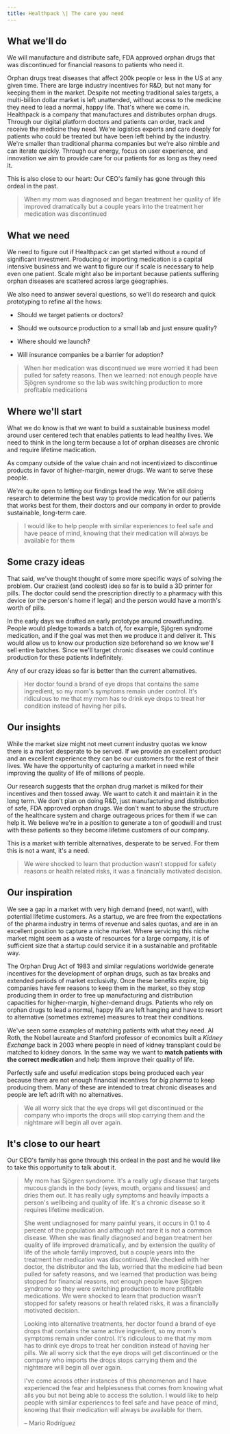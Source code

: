 ```yaml
---
title: Healthpack \| The care you need
---
```


## What we'll do

We will manufacture and distribute safe, FDA approved orphan drugs that was discontinued for financial reasons to patients who need it.

Orphan drugs treat diseases that affect 200k people or less in the US at any given time. There are large industry incentives for R&D, but not many for keeping them in the market. Despite not meeting traditional sales targets, a multi-billion dollar market is left unattended, without access to the medicine they need to lead a normal, happy life. That's where we come in. Healthpack is a company that manufactures and distributes orphan drugs. Through our digital platform doctors and patients can order, track and receive the medicine they need. We're logistics experts and care deeply for patients who could be treated but have been left behind by the industry. We're smaller than traditional pharma companies but we're also nimble and can iterate quickly. Through our energy, focus on user experience, and innovation we aim to provide care for our patients for as long as they need it. 

This is also close to our heart: Our CEO's family has gone through this ordeal in the past.

<blockquote class="shortquote">
When my mom was diagnosed and began treatment her quality of life improved dramatically but a couple years into the treatment her medication was discontinued
</blockquote>

## What we need

We need to figure out if Healthpack can get started without a round of significant investment. Producing or importing medication is a capital intensive business and we want to figure our if scale is necessary to help even one patient. Scale might also be important because patients suffering orphan diseases are scattered across large geographies.

We also need to answer several questions, so we'll do research and quick prototyping to refine all the hows:

- Should we target patients or doctors?

- Should we outsource production to a small lab and just ensure quality?

- Where should we launch?

- Will insurance companies be a barrier for adoption?

<blockquote class="shortquote">
When her medication was discontinued we were worried it had been pulled for safety reasons. Then we learned: not enough people have Sjögren syndrome so the lab was switching production to more profitable medications
</blockquote>

## Where we'll start

What we do know is that we want to build a sustainable business model around user centered tech that enables patients to lead healthy lives. We need to think in the long term because a lot of orphan diseases are chronic and require lifetime madication.

As company outside of the value chain and not incentivized to discontinue products in favor of higher-margin, newer drugs. We want to serve these people.

We're quite open to letting our findings lead the way. We're still doing research to determine the best way to provide medication for our patients that works best for them, their doctors and our company in order to provide sustainable, long-term care.

<blockquote class="shortquote">
I would like to help people with similar experiences to feel safe and have peace of mind, knowing that their medication will always be available for them
</blockquote>

## Some crazy ideas

That said, we've thought thought of some more specific ways of solving the problem. Our craziest (and coolest) idea so far is to build a 3D printer for pills. The doctor could send the prescription directly to a pharmacy with this device (or the person's home if legal) and the person would have a month's worth of pills. 

In the early days we drafted an early prototype around crowdfunding. People would pledge towards a batch of, for example, Sjögren syndrome medication, and if the goal was met then we produce it and deliver it. This would allow us to know our production size beforehand so we know we'll sell entire batches. Since we'll target chronic diseases we could continue production for these patients indefinitely. 

Any of our crazy ideas so far is better than the current alternatives.

<blockquote class="shortquote">
Her doctor found a brand of eye drops that contains the same ingredient, so my mom's symptoms remain under control. It's ridiculous to me that my mom has to drink eye drops to treat her condition instead of having her pills.
</blockquote>

## Our insights

While the market size might not meet current industry quotas we know there is a market desperate to be served. If we provide an excellent product and an  excellent experience they can be our customers for the rest of their lives. We have the opportunity of capturing a market in need while improving the quality of life of millions of people.

Our research suggests that  the orphan drug market is milked for their incentives and then tossed away. We want to catch it and maintain it in the long term. We don't plan on doing R&D, just manufacturing and distribution of safe, FDA approved orphan drugs. We don't want to abuse the structure of the healthcare system and charge outrageous prices for them if we can help it. We believe we're in a position to generate a ton of goodwill and trust with these patients so they become lifetime customers of our company.

This is a market with terrible alternatives, desperate to be served. For them this is not a want, it's a need.

<blockquote class="shortquote"> 
We were shocked to learn that production wasn’t stopped for safety reasons or health related risks, it was a financially motivated decision.
</blockquote>

## Our inspiration

We see a gap in a market with very high demand (need, not want), with potential lifetime customers. As a startup, we are free from the expectations of the pharma industry in terms of revenue and sales quotas, and are in an excellent position to capture a niche market. Where servicing this niche market might seem as a waste of resources for a large company, it is of sufficient size that a startup could service it in a sustainable and profitable way.

The Orphan Drug Act of 1983 and similar regulations worldwide generate incentives for the development of orphan drugs, such as tax breaks and extended periods of market exclusivity. Once these benefits expire, big companies have few reasons to keep them in the market, so they stop producing them in order to free up manufacturing and distribution capacities for higher-margin, higher-demand drugs. Patients who rely on orphan drugs to lead a normal, happy life are left hanging and have to resort to alternative (sometimes extreme) measures to treat their conditions.

We've seen some examples of matching patients with what they need. Al Roth, the Nobel laureate and Stanford professor of economics built a _Kidney Exchange_ back in 2003 where people in need of kidney transplant could be matched to kidney donors. In the same way we want to **match patients with the correct medication** and help them improve their quality of life.

Perfectly safe and useful medication stops being produced each year because there are not enough financial incentives for _big pharma_ to keep producing them. Many of these are intended to treat chronic diseases and people are left adrift with no alternatives.

<blockquote class="shortquote"> 
We all worry sick that the eye drops will get discontinued or the company who imports the drops will stop carrying them and the nightmare will begin all over again.
</blockquote>

## It's close to our heart

Our CEO's family has gone through this ordeal in the past and he would like to take this opportunity to talk about it.

> My mom has Sjögren syndrome. It's a really ugly disease that targets mucous glands in the body (eyes, mouth, organs and tissues) and dries them out. It has really ugly symptoms and heavily impacts a person's wellbeing and quality of life. It's a chronic disease so it requires lifetime medication.
>
> She went undiagnosed for many painful years,  it occurs in 0.1 to 4 percent of the population and although not rare it is not a common disease. When she was finally diagnosed and began treatment her quality of life improved dramatically, and by extension the quality of life of the whole family improved, but a couple years into the treatment her medication was discontinued. We checked with her doctor, the distributor and the lab, worried that the medicine had been pulled for safety reasons, and we learned that production was being stopped for financial reasons, not enough people have Sjögren syndrome so they were switching production to more profitable medications. We were shocked to learn that production wasn't stopped for safety reasons or health related risks, it was a financially motivated decision.
>
>Looking into alternative treatments, her doctor found a brand of eye drops that contains the same active ingredient, so my mom's symptoms remain under control. It's ridiculous to me that my mom has to drink eye drops to treat her condition instead of having her pills. We all worry sick that the eye drops will get discontinued or the company who imports the drops stops carrying them and the nightmare will begin all over again.
>
> I've come across other instances of this phenomenon and I have experienced the fear and helplessness that comes from knowing what ails you but not being able to access the solution. I would like to help people with similar experiences to feel safe and have peace of mind, knowing that their medication will always be available for them.
>
> – Mario Rodríguez
